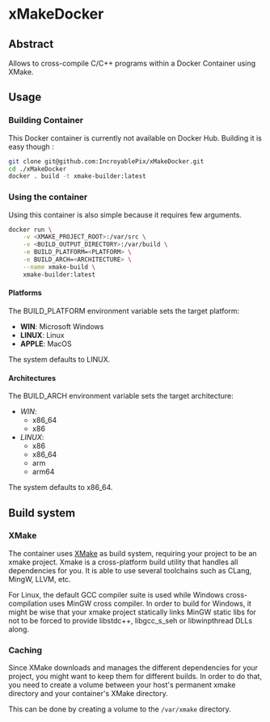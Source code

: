 # xMakeDocker
## Abstract
Allows to cross-compile C/C++ programs within a Docker Container using XMake.

## Usage
### Building Container
This Docker container is currently not available on Docker Hub. Building it is easy though :

```sh
git clone git@github.com:IncroyablePix/xMakeDocker.git
cd ./xMakeDocker
docker . build -t xmake-builder:latest
```

### Using the container
Using this container is also simple because it requires few arguments.

```sh
docker run \
	-v <XMAKE_PROJECT_ROOT>:/var/src \
	-v <BUILD_OUTPUT_DIRECTORY>:/var/build \
	-e BUILD_PLATFORM=<PLATFORM> \
	-e BUILD_ARCH=<ARCHITECTURE> \
	--name xmake-build \
	xmake-builder:latest
```

#### Platforms
The BUILD_PLATFORM environment variable sets the target platform:
- **WIN**: Microsoft Windows
- **LINUX**: Linux
- **APPLE**: MacOS

The system defaults to LINUX.

#### Architectures
The BUILD_ARCH environment variable sets the target architecture:
- *WIN*:
	- x86_64
	- x86
- *LINUX*:
	- x86
	- x86_64
	- arm
	- arm64

The system defaults to x86_64.

## Build system
### XMake
The container uses [XMake](https://xmake.io/) as build system, requiring your project to be an xmake project. Xmake is a cross-platform build utility that handles all dependencies for you. It is able to use several toolchains such as CLang, MingW, LLVM, etc. 

For Linux, the default GCC compiler suite is used while Windows cross-compilation uses MinGW cross compiler. In order to build for Windows, it might be wise that your xmake project statically links MinGW static libs for not to be forced to provide libstdc++, libgcc_s_seh or libwinpthread DLLs along. 

### Caching
Since XMake downloads and manages the different dependencies for your project, you might want to keep them for different builds. In order to do that, you need to create a volume between your host's permanent xmake directory and your container's XMake directory.

This can be done by creating a volume to the ```/var/xmake``` directory.

